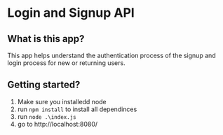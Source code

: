 # Login and Signup API

## What is this app?

This app helps understand the authentication process of the signup and login process for new or returning users.

## Getting started?

1. Make sure you installedd node
2. run `npm install` to install all dependinces
3. run `node .\index.js`
4. go to http://localhost:8080/
